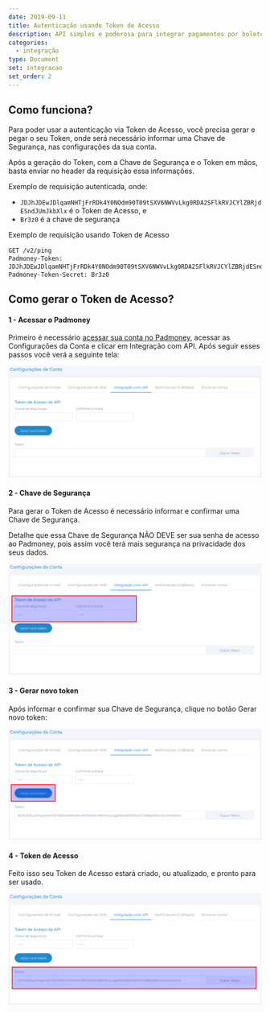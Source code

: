 ```yaml
---
date: 2019-09-11
title: Autenticação usando Token de Acesso
description: API simples e poderosa para integrar pagamentos por boletos bancários em seu site ou aplicação
categories:
  - integração
type: Document
set: integracao
set_order: 2
---
```



## Como funciona?

Para poder usar a autenticação via Token de Acesso, você precisa gerar e pegar o seu Token, onde será necessário informar uma Chave de Segurança, nas configurações da sua conta.

Após a geração do Token, com a Chave de Segurança e o Token em mãos, basta enviar no header da requisição essa informações.

Exemplo de requisição autenticada, onde:
- `JDJhJDEwJDlqamNHTjFrRDk4Y0NOdm90T09tSXV6NWVvLkg0RDA2SFlkRVJCYlZBRjdESndJUmJkbXlx` é o Token de Acesso, e 
- `Br3z0` é a chave de segurança

Exemplo de requisição usando Token de Acesso

```
GET /v2/ping
Padmoney-Token: JDJhJDEwJDlqamNHTjFrRDk4Y0NOdm90T09tSXV6NWVvLkg0RDA2SFlkRVJCYlZBRjdESndJUmJkbXlx
Padmoney-Token-Secret: Br3z0
```

## Como gerar o Token de Acesso?


#### 1 - Acessar o Padmoney

Primeiro é necessário [acessar sua conta no Padmoney](https://app.padmoney.com/), acessar as Configurações da Conta e clicar em Integração com API. Após seguir esses passos você verá a seguinte tela:

![Integração com API](/images/screenshots/token-acesso-1.png)

#### 2 - Chave de Segurança

Para gerar o Token de Acesso é necessário informar e confirmar uma Chave de Segurança.

Detalhe que essa Chave de Segurança NÃO DEVE ser sua senha de acesso ao Padmoney, pois assim você terá mais segurança na privacidade dos seus dados.

![Informa/confirma Chave de Segurança](/images/screenshots/token-acesso-2.png)

#### 3 - Gerar novo token

Após informar e confirmar sua Chave de Segurança, clique no botão Gerar novo token:

![Gerar novo token](/images/screenshots/token-acesso-3.png)

#### 4 - Token de Acesso

Feito isso seu Token de Acesso estará criado, ou atualizado, e pronto para ser usado.

![Token de Acesso criado](/images/screenshots/token-acesso-4.png)
